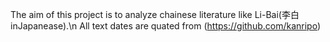 The aim of this project is to analyze chainese literature like Li-Bai(李白inJapanease).\n
All text dates are quated from (https://github.com/kanripo)

